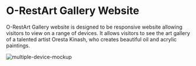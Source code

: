 <h1>O-RestArt Gallery Website</h1>
<p> O-RestArt Gallery website is designed to be responsive website allowing visitors to view on a range of devices. It allows visitors to see the art gallery of a talented artist Oresta Kinash, who creates beautiful oil and acrylic paintings.

![multiple-device-mockup](https://user-images.githubusercontent.com/58091932/235275735-eafa5a45-79e6-499a-8b42-83708b9223e6.png)
